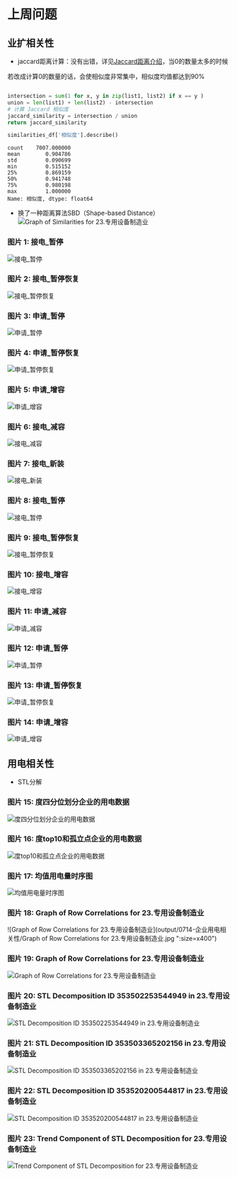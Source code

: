 # 上周问题

## 业扩相关性
- jaccard距离计算：没有出错，详见[Jaccard距离介绍](https://zhizhou-1.github.io/docs/#/Jaccard%E8%B7%9D%E7%A6%BB%E4%BB%8B%E7%BB%8D/Jaccard%E8%B7%9D%E7%A6%BB%E4%BB%8B%E7%BB%8D)，当0的数量太多的时候

若改成计算0的数量的话，会使相似度非常集中，相似度均值都达到90%

```python

intersection = sum(1 for x, y in zip(list1, list2) if x == y )
union = len(list1) + len(list2) - intersection
# 计算 Jaccard 相似度
jaccard_similarity = intersection / union
return jaccard_similarity

```

```python
similarities_df['相似度'].describe()
```

```
count    7007.000000
mean        0.904786
std         0.090699
min         0.515152
25%         0.869159
50%         0.941748
75%         0.980198
max         1.000000
Name: 相似度, dtype: float64
```


- 换了一种距离算法SBD（Shape-based Distance）
![Graph of Similarities for 23.专用设备制造业](output/0712-企业业扩相关性/sbd/Graph_of_Similarities_for_23.专用设备制造业.jpg ":size=x400")

### 图片 1: 接电_暂停
![接电_暂停](output/0712-企业业扩相关性/sbd/threshold_0.00_0.20/接电_暂停.png ":size=x400")

### 图片 2: 接电_暂停恢复
![接电_暂停恢复](output/0712-企业业扩相关性/sbd/threshold_0.00_0.20/接电_暂停恢复.png ":size=x400")

### 图片 3: 申请_暂停
![申请_暂停](output/0712-企业业扩相关性/sbd/threshold_0.00_0.20/申请_暂停.png ":size=x400")

### 图片 4: 申请_暂停恢复
![申请_暂停恢复](output/0712-企业业扩相关性/sbd/threshold_0.00_0.20/申请_暂停恢复.png ":size=x400")

### 图片 5: 申请_增容
![申请_增容](output/0712-企业业扩相关性/sbd/threshold_0.00_0.20/申请_增容.png ":size=x400")

### 图片 6: 接电_减容
![接电_减容](output/0712-企业业扩相关性/sbd/threshold_0.95_1.00/接电_减容.png ":size=x400")

### 图片 7: 接电_新装
![接电_新装](output/0712-企业业扩相关性/sbd/threshold_0.95_1.00/接电_新装.png ":size=x400")

### 图片 8: 接电_暂停
![接电_暂停](output/0712-企业业扩相关性/sbd/threshold_0.95_1.00/接电_暂停.png ":size=x400")

### 图片 9: 接电_暂停恢复
![接电_暂停恢复](output/0712-企业业扩相关性/sbd/threshold_0.95_1.00/接电_暂停恢复.png ":size=x400")

### 图片 10: 接电_增容
![接电_增容](output/0712-企业业扩相关性/sbd/threshold_0.95_1.00/接电_增容.png ":size=x400")

### 图片 11: 申请_减容
![申请_减容](output/0712-企业业扩相关性/sbd/threshold_0.95_1.00/申请_减容.png ":size=x400")

### 图片 12: 申请_暂停
![申请_暂停](output/0712-企业业扩相关性/sbd/threshold_0.95_1.00/申请_暂停.png ":size=x400")

### 图片 13: 申请_暂停恢复
![申请_暂停恢复](output/0712-企业业扩相关性/sbd/threshold_0.95_1.00/申请_暂停恢复.png ":size=x400")

### 图片 14: 申请_增容
![申请_增容](output/0712-企业业扩相关性/sbd/threshold_0.95_1.00/申请_增容.png ":size=x400")


## 用电相关性

- STL分解




### 图片 15: 度四分位划分企业的用电数据
![度四分位划分企业的用电数据](output/0714-企业用电相关性/度四分位划分企业的用电数据.png ":size=x400")

### 图片 16: 度top10和孤立点企业的用电数据
![度top10和孤立点企业的用电数据](output/0714-企业用电相关性/度top10和孤立点企业的用电数据.png ":size=x400")

### 图片 17: 均值用电量时序图
![均值用电量时序图](output/0714-企业用电相关性/均值用电量时序图.png ":size=x400")

### 图片 18: Graph of Row Correlations for 23.专用设备制造业
![Graph of Row Correlations for 23.专用设备制造业](output/0714-企业用电相关性/Graph of Row Correlations for 23.专用设备制造业.jpg ":size=x400")

### 图片 19: Graph of Row Correlations for 23.专用设备制造业
![Graph of Row Correlations for 23.专用设备制造业](output/0714-企业用电相关性/Graph_of_Row_Correlations_for_23.专用设备制造业.jpg ":size=x400")

### 图片 20: STL Decomposition ID 353502253544949 in 23.专用设备制造业
![STL Decomposition ID 353502253544949 in 23.专用设备制造业](output/0714-企业用电相关性/STL_Decomposition_ID_353502253544949_in_23.专用设备制造业.jpg ":size=x400")

### 图片 21: STL Decomposition ID 353503365202156 in 23.专用设备制造业
![STL Decomposition ID 353503365202156 in 23.专用设备制造业](output/0714-企业用电相关性/STL_Decomposition_ID_353503365202156_in_23.专用设备制造业.jpg ":size=x400")

### 图片 22: STL Decomposition ID 353520200544817 in 23.专用设备制造业
![STL Decomposition ID 353520200544817 in 23.专用设备制造业](output/0714-企业用电相关性/STL_Decomposition_ID_353520200544817_in_23.专用设备制造业.jpg ":size=x400")

### 图片 23: Trend Component of STL Decomposition for 23.专用设备制造业
![Trend Component of STL Decomposition for 23.专用设备制造业](output/0714-企业用电相关性/Trend_Component_of_STL_Decomposition_for_23.专用设备制造业.jpg ":size=x400")

